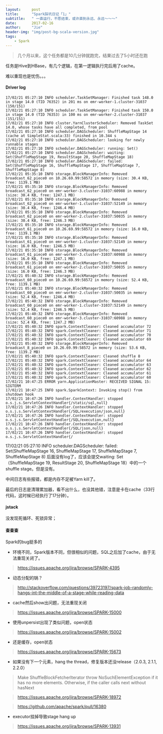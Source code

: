 ```yaml
---
layout:     post
title:      "Spark踩坑日记「1」"
subtitle:   " 一直运行，不愿结束，或许直到永远、永远～～～"
date:       2017-02-16
author:     "Jie"
header-img: "img/post-bg-scala-version.jpg"
tags:
    - Spark
---
```


> 几个月以来，这个任务都是10几分钟就跑完，结果过去了5小时还在跑

任务是Hive到HBase，有几个逻辑，在第一逻辑执行完后用了cache。

难以重现也是忧伤。。。

#### Driver log

```
17/02/21 05:27:10 INFO scheduler.TaskSetManager: Finished task 148.0 in stage 14.0 (TID 76352) in 201 ms on emr-worker-1.cluster-31037 (150/151)
17/02/21 05:27:10 INFO scheduler.TaskSetManager: Finished task 150.0 in stage 14.0 (TID 76353) in 100 ms on emr-worker-2.cluster-31037 (151/151)
17/02/21 05:27:10 INFO cluster.YarnClusterScheduler: Removed TaskSet 14.0, whose tasks have all completed, from pool
17/02/21 05:27:10 INFO scheduler.DAGScheduler: ShuffleMapStage 14 (cache at SimpleStat.scala:33) finished in 10.344 s
17/02/21 05:27:10 INFO scheduler.DAGScheduler: looking for newly runnable stages
17/02/21 05:27:10 INFO scheduler.DAGScheduler: running: Set()
17/02/21 05:27:10 INFO scheduler.DAGScheduler: waiting: Set(ShuffleMapStage 19, ResultStage 20, ShuffleMapStage 18)
17/02/21 05:27:10 INFO scheduler.DAGScheduler: failed: Set(ShuffleMapStage 16, ShuffleMapStage 17, ShuffleMapStage 7, ShuffleMapStage 8)
17/02/21 05:35:10 INFO storage.BlockManagerInfo: Removed broadcast_62_piece0 on 10.26.69.99:58572 in memory (size: 30.4 KB, free: 1139.1 MB)
17/02/21 05:35:10 INFO storage.BlockManagerInfo: Removed broadcast_62_piece0 on emr-worker-3.cluster-31037:60988 in memory (size: 30.4 KB, free: 1247.1 MB)
17/02/21 05:35:10 INFO storage.BlockManagerInfo: Removed broadcast_62_piece0 on emr-worker-1.cluster-31037:52149 in memory (size: 30.4 KB, free: 1246.4 MB)
17/02/21 05:35:10 INFO storage.BlockManagerInfo: Removed broadcast_62_piece0 on emr-worker-2.cluster-31037:50035 in memory (size: 30.4 KB, free: 1246.3 MB)
17/02/21 05:35:10 INFO storage.BlockManagerInfo: Removed broadcast_61_piece0 on 10.26.69.99:58572 in memory (size: 16.0 KB, free: 1139.1 MB)
17/02/21 05:35:10 INFO storage.BlockManagerInfo: Removed broadcast_61_piece0 on emr-worker-1.cluster-31037:52149 in memory (size: 16.0 KB, free: 1246.5 MB)
17/02/21 05:35:10 INFO storage.BlockManagerInfo: Removed broadcast_61_piece0 on emr-worker-3.cluster-31037:60988 in memory (size: 16.0 KB, free: 1247.1 MB)
17/02/21 05:35:10 INFO storage.BlockManagerInfo: Removed broadcast_61_piece0 on emr-worker-2.cluster-31037:50035 in memory (size: 16.0 KB, free: 1246.3 MB)
17/02/21 05:40:32 INFO storage.BlockManagerInfo: Removed broadcast_60_piece0 on 10.26.69.99:58572 in memory (size: 52.4 KB, free: 1139.1 MB)
17/02/21 05:40:32 INFO storage.BlockManagerInfo: Removed broadcast_60_piece0 on emr-worker-2.cluster-31037:50035 in memory (size: 52.4 KB, free: 1246.4 MB)
17/02/21 05:40:32 INFO storage.BlockManagerInfo: Removed broadcast_60_piece0 on emr-worker-1.cluster-31037:52149 in memory (size: 52.4 KB, free: 1246.5 MB)
17/02/21 05:40:32 INFO storage.BlockManagerInfo: Removed broadcast_60_piece0 on emr-worker-3.cluster-31037:60988 in memory (size: 52.4 KB, free: 1247.2 MB)
17/02/21 05:40:32 INFO spark.ContextCleaner: Cleaned accumulator 72
17/02/21 05:40:32 INFO spark.ContextCleaner: Cleaned accumulator 71
17/02/21 05:40:32 INFO spark.ContextCleaner: Cleaned accumulator 70
17/02/21 05:40:32 INFO spark.ContextCleaner: Cleaned accumulator 69
17/02/21 05:40:32 INFO storage.BlockManagerInfo: Removed broadcast_8_piece0 on 10.26.69.99:58572 in memory (size: 53.6 KB, free: 1139.2 MB)
17/02/21 05:40:32 INFO spark.ContextCleaner: Cleaned shuffle 8
17/02/21 05:40:32 INFO spark.ContextCleaner: Cleaned accumulator 64
17/02/21 05:40:32 INFO spark.ContextCleaner: Cleaned accumulator 63
17/02/21 05:40:32 INFO spark.ContextCleaner: Cleaned accumulator 62
17/02/21 05:40:32 INFO spark.ContextCleaner: Cleaned accumulator 61
17/02/21 05:40:32 INFO spark.ContextCleaner: Cleaned accumulator 60
17/02/21 10:47:25 ERROR yarn.ApplicationMaster: RECEIVED SIGNAL 15: SIGTERM
17/02/21 10:47:25 INFO spark.SparkContext: Invoking stop() from shutdown hook
17/02/21 10:47:26 INFO handler.ContextHandler: stopped o.s.j.s.ServletContextHandler{/static/sql,null}
17/02/21 10:47:26 INFO handler.ContextHandler: stopped o.s.j.s.ServletContextHandler{/SQL/execution/json,null}
17/02/21 10:47:26 INFO handler.ContextHandler: stopped o.s.j.s.ServletContextHandler{/SQL/execution,null}
17/02/21 10:47:26 INFO handler.ContextHandler: stopped o.s.j.s.ServletContextHandler{/SQL/json,null}
17/02/21 10:47:26 INFO handler.ContextHandler: stopped o.s.j.s.ServletContextHandler{/
```

17/02/21 05:27:10 INFO scheduler.DAGScheduler: failed: Set(ShuffleMapStage 16, ShuffleMapStage 17, ShuffleMapStage 7, ShuffleMapStage 8)
后面没有log了，应该会提交waiting: Set（ShuffleMapStage 19, ResultStage 20, ShuffleMapStage 18）中的一个shuffle stage。但是没有。

中间日志有些报错，都是内存不足被Yarn kill了。

最后的日志是清理累加器，看不出什么，也没其他错，注意是卡在cache（33行代码，这时候已经执行了17分钟）。

#### jstack

没发现死循环、死锁异常；

#### 查查查

Spark的bug挺多的

* 环境不同，Spark版本不同，但很相似的问题，SQL之后加了cache，由于无法重现关闭了。

> https://issues.apache.org/jira/browse/SPARK-4395



* 动态分配的锅？

> http://stackoverflow.com/questions/39723197/spark-job-randomly-hangs-int-the-middle-of-a-stage-while-reading-data

* cache然后show出问题，无法重现关闭

> https://issues.apache.org/jira/browse/SPARK-15000

* 使用unpersist出现了类似问题，open状态

> https://issues.apache.org/jira/browse/SPARK-15002

* 还是缓存，open状态

> https://issues.apache.org/jira/browse/SPARK-15673

* 如果没有下一个元素，hang the thread，修复版本还没release（2.0.3, 2.1.1, 2.2.0）

> Make ShuffleBlockFetcherIterator throw NoSuchElementException if it has no more elements. Otherwise, if the caller calls next without hasNext

> https://issues.apache.org/jira/browse/SPARK-18972

> https://github.com/apache/spark/pull/16380

* executor挂掉导致stage hang up

> https://issues.apache.org/jira/browse/SPARK-13931
